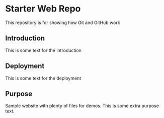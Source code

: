 # Starter Web Repo

This repository is for showing how Git and GitHub work

## Introduction

This is some text for the introduction

## Deployment

This is some text for the deployment

## Purpose

Sample website with plenty of files for demos. This is some extra purpose text.
